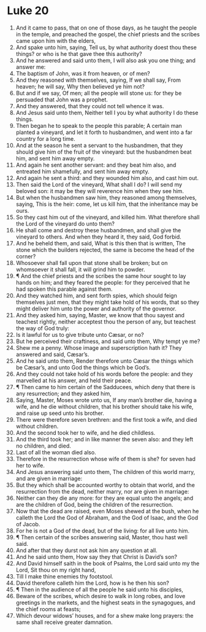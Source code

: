 ﻿# Luke  20
1. And it came to pass, that on one of those days, as he taught the people in the temple, and preached the gospel, the chief priests and the scribes came upon him with the elders, 
2. And spake unto him, saying, Tell us, by what authority doest thou these things? or who is he that gave thee this authority? 
3. And he answered and said unto them, I will also ask you one thing; and answer me: 
4. The baptism of John, was it from heaven, or of men? 
5. And they reasoned with themselves, saying, If we shall say, From heaven; he will say, Why then believed ye him not? 
6. But and if we say, Of men; all the people will stone us: for they be persuaded that John was a prophet. 
7. And they answered, that they could not tell whence it was. 
8. And Jesus said unto them, Neither tell I you by what authority I do these things. 
9. Then began he to speak to the people this parable; A certain man planted a vineyard, and let it forth to husbandmen, and went into a far country for a long time. 
10. And at the season he sent a servant to the husbandmen, that they should give him of the fruit of the vineyard: but the husbandmen beat him, and sent him away empty. 
11. And again he sent another servant: and they beat him also, and entreated him shamefully, and sent him away empty. 
12. And again he sent a third: and they wounded him also, and cast him out. 
13. Then said the Lord of the vineyard, What shall I do? I will send my beloved son: it may be they will reverence him when they see him. 
14. But when the husbandmen saw him, they reasoned among themselves, saying, This is the heir: come, let us kill him, that the inheritance may be ours. 
15. So they cast him out of the vineyard, and killed him. What therefore shall the Lord of the vineyard do unto them? 
16. He shall come and destroy these husbandmen, and shall give the vineyard to others. And when they heard it, they said, God forbid. 
17. And he beheld them, and said, What is this then that is written, The stone which the builders rejected, the same is become the head of the corner? 
18. Whosoever shall fall upon that stone shall be broken; but on whomsoever it shall fall, it will grind him to powder. 
19. ¶ And the chief priests and the scribes the same hour sought to lay hands on him; and they feared the people: for they perceived that he had spoken this parable against them. 
20. And they watched him, and sent forth spies, which should feign themselves just men, that they might take hold of his words, that so they might deliver him unto the power and authority of the governor. 
21. And they asked him, saying, Master, we know that thou sayest and teachest rightly, neither acceptest thou the person of any, but teachest the way of God truly: 
22. Is it lawful for us to give tribute unto Cæsar, or no? 
23. But he perceived their craftiness, and said unto them, Why tempt ye me? 
24. Shew me a penny. Whose image and superscription hath it? They answered and said, Cæsar’s. 
25. And he said unto them, Render therefore unto Cæsar the things which be Cæsar’s, and unto God the things which be God’s. 
26. And they could not take hold of his words before the people: and they marvelled at his answer, and held their peace. 
27. ¶ Then came to him certain of the Sadducees, which deny that there is any resurrection; and they asked him, 
28. Saying, Master, Moses wrote unto us, If any man’s brother die, having a wife, and he die without children, that his brother should take his wife, and raise up seed unto his brother. 
29. There were therefore seven brethren: and the first took a wife, and died without children. 
30. And the second took her to wife, and he died childless. 
31. And the third took her; and in like manner the seven also: and they left no children, and died. 
32. Last of all the woman died also. 
33. Therefore in the resurrection whose wife of them is she? for seven had her to wife. 
34. And Jesus answering said unto them, The children of this world marry, and are given in marriage: 
35. But they which shall be accounted worthy to obtain that world, and the resurrection from the dead, neither marry, nor are given in marriage: 
36. Neither can they die any more: for they are equal unto the angels; and are the children of God, being the children of the resurrection. 
37. Now that the dead are raised, even Moses shewed at the bush, when he calleth the Lord the God of Abraham, and the God of Isaac, and the God of Jacob. 
38. For he is not a God of the dead, but of the living: for all live unto him. 
39. ¶ Then certain of the scribes answering said, Master, thou hast well said. 
40. And after that they durst not ask him any question at all. 
41. And he said unto them, How say they that Christ is David’s son? 
42. And David himself saith in the book of Psalms, the Lord said unto my the Lord, Sit thou on my right hand, 
43. Till I make thine enemies thy footstool. 
44. David therefore calleth him the Lord, how is he then his son? 
45. ¶ Then in the audience of all the people he said unto his disciples, 
46. Beware of the scribes, which desire to walk in long robes, and love greetings in the markets, and the highest seats in the synagogues, and the chief rooms at feasts; 
47. Which devour widows’ houses, and for a shew make long prayers: the same shall receive greater damnation. 
